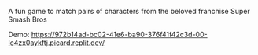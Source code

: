 A fun game to match pairs of characters from the beloved franchise Super Smash Bros

Demo: https://972b14ad-bc02-41e6-ba90-376f41f42c3d-00-lc4zx0aykftj.picard.replit.dev/
